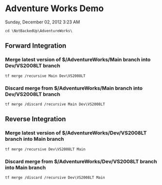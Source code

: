 ﻿# Adventure Works Demo

Sunday, December 02, 2012
3:23 AM

```Console
cd \NotBackedUp\AdventureWorks\
```

## Forward Integration

### Merge latest version of \$/AdventureWorks/Main branch into Dev/VS2008LT branch

```Console
tf merge /recursive Main Dev\VS2008LT
```

### Discard merge from \$/AdventureWorks/Main branch into Dev/VS2008LT branch

```Console
tf merge /discard /recursive Main Dev\VS2008LT
```

## Reverse Integration

### Merge latest version of \$/AdventureWorks/Dev/VS2008LT branch into Main branch

```Console
tf merge /recursive Dev\VS2008LT Main
```

### Discard merge from \$/AdventureWorks/Dev/VS2008LT branch into Main branch

```Console
tf merge /discard /recursive Dev\VS2008LT Main
```
